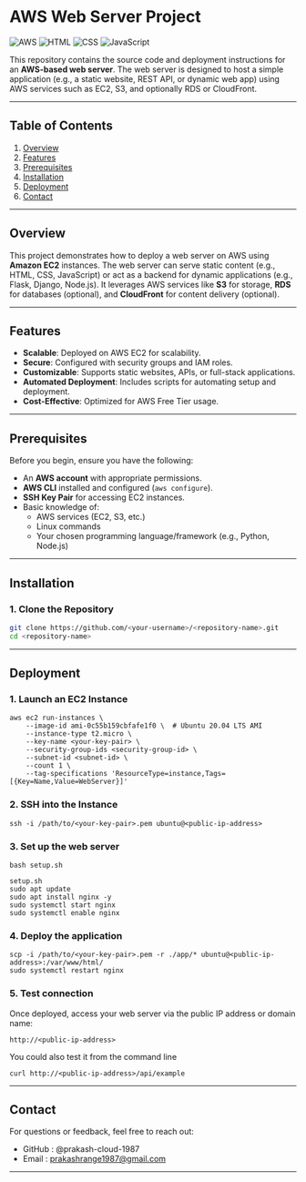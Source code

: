 # AWS Web Server Project

![AWS](https://img.shields.io/badge/AWS-Cloud-brightgreen) ![HTML](https://img.shields.io/badge/HTML5-E34F26?style=flat&logo=html5&logoColor=white) ![CSS](https://img.shields.io/badge/CSS3-1572B6?style=flat&logo=css3&logoColor=white) ![JavaScript](https://img.shields.io/badge/JavaScript-F7DF1E?style=flat&logo=javascript&logoColor=black)

This repository contains the source code and deployment instructions for an **AWS-based web server**. The web server is designed to host a simple application (e.g., a static website, REST API, or dynamic web app) using AWS services such as EC2, S3, and optionally RDS or CloudFront.

---

## Table of Contents

1. [Overview](#overview)
2. [Features](#features)
3. [Prerequisites](#prerequisites)
4. [Installation](#installation)
5. [Deployment](#deployment)
6. [Contact](#contact)

---

## Overview

This project demonstrates how to deploy a web server on AWS using **Amazon EC2** instances. The web server can serve static content (e.g., HTML, CSS, JavaScript) or act as a backend for dynamic applications (e.g., Flask, Django, Node.js). It leverages AWS services like **S3** for storage, **RDS** for databases (optional), and **CloudFront** for content delivery (optional).

---

## Features

- **Scalable**: Deployed on AWS EC2 for scalability.
- **Secure**: Configured with security groups and IAM roles.
- **Customizable**: Supports static websites, APIs, or full-stack applications.
- **Automated Deployment**: Includes scripts for automating setup and deployment.
- **Cost-Effective**: Optimized for AWS Free Tier usage.

---

## Prerequisites

Before you begin, ensure you have the following:

- An **AWS account** with appropriate permissions.
- **AWS CLI** installed and configured (`aws configure`).
- **SSH Key Pair** for accessing EC2 instances.
- Basic knowledge of:
  - AWS services (EC2, S3, etc.)
  - Linux commands
  - Your chosen programming language/framework (e.g., Python, Node.js)

---

## Installation

### 1. Clone the Repository

```bash
git clone https://github.com/<your-username>/<repository-name>.git
cd <repository-name>
```
---
## Deployment

### 1. Launch an EC2 Instance

```
aws ec2 run-instances \
    --image-id ami-0c55b159cbfafe1f0 \  # Ubuntu 20.04 LTS AMI
    --instance-type t2.micro \
    --key-name <your-key-pair> \
    --security-group-ids <security-group-id> \
    --subnet-id <subnet-id> \
    --count 1 \
    --tag-specifications 'ResourceType=instance,Tags=[{Key=Name,Value=WebServer}]'
```
### 2. SSH into the Instance
```
ssh -i /path/to/<your-key-pair>.pem ubuntu@<public-ip-address>
```
### 3. Set up the web server
```
bash setup.sh

setup.sh
sudo apt update
sudo apt install nginx -y
sudo systemctl start nginx
sudo systemctl enable nginx

```
### 4. Deploy the application
```
scp -i /path/to/<your-key-pair>.pem -r ./app/* ubuntu@<public-ip-address>:/var/www/html/
sudo systemctl restart nginx
```
### 5. Test connection
Once deployed, access your web server via the public IP address or domain name:
```
http://<public-ip-address>
```
You could also test it from the command line
```
curl http://<public-ip-address>/api/example
```
---

## Contact
For questions or feedback, feel free to reach out:
- GitHub : @prakash-cloud-1987
- Email : prakashrange1987@gmail.com
---


